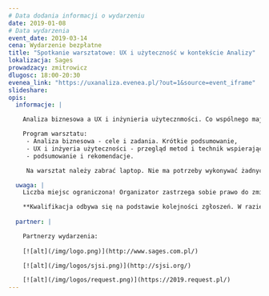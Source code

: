 ```yaml
---
# Data dodania informacji o wydarzeniu
date: 2019-01-08
# Data wydarzenia
event_date: 2019-03-14
cena: Wydarzenie bezpłatne
title: "Spotkanie warsztatowe: UX i użyteczność w kontekście Analizy"
lokalizacja: Sages
prowadzacy: zmitrowicz
dlugosc: 18:00-20:30
evenea_link: "https://uxanaliza.evenea.pl/?out=1&source=event_iframe"
slideshare:
opis:
  informacje: |

    Analiza biznesowa a UX i inżynieria użytecznmości. Co wspólnego mają te dyscypliny? Jak analityk biznesowy może usprawnić swoją pracę i polepszyć jakość wyników korzystając z metod i technik UX? 

    Program warsztatu:
     - Analiza biznesowa - cele i zadania. Krótkie podsumowanie,
     - UX i inżyeria użyteczności - przegląd metod i technik wspierających prace analityczne,
     - podsumowanie i rekomendacje.

     Na warsztat należy zabrać laptop. Nie ma potrzeby wykonywać żadnych instalacji.

  uwaga: |
    Liczba miejsc ograniczona! Organizator zastrzega sobie prawo do zmiany lokalizacji wydarzenia oraz jego odwołania w przypadku niezgłoszenia się minimalnej liczby uczestników.

    **Kwalifikacja odbywa się na podstawie kolejności zgłoszeń. W razie braku wolnych miejsc, zachęcamy do wpisania się na listę rezerwową - bardzo często miejsca zwalniają się przed samym wydarzeniem.**
  
  partner: |

    Partnerzy wydarzenia:
   
    [![alt](/img/logo.png)](http://www.sages.com.pl/)

    [![alt](/img/logos/sjsi.png)](http://sjsi.org/)

    [![alt](/img/logos/request.png)](https://2019.request.pl/)
---
```

